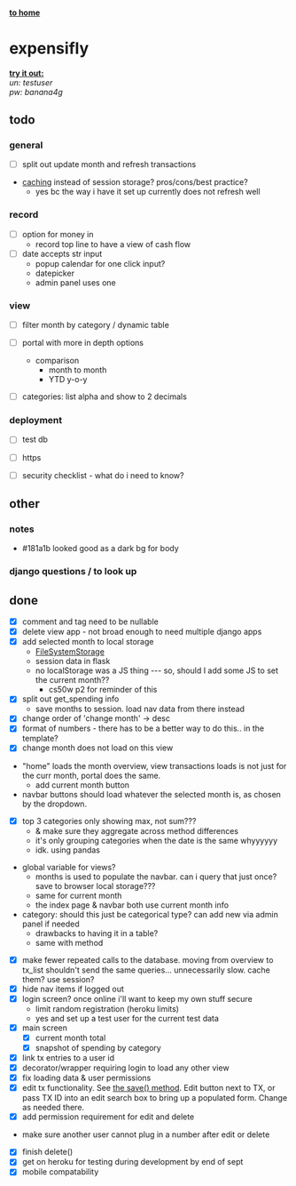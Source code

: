 #### [to home](https://jackforgash.com/)

# expensifly

[**try it out:**](https://expensifly.herokuapp.com)  
*un: testuser*  
*pw: banana4g*  

## todo
### general
- [ ] split out update month and refresh transactions
- [caching](https://docs.djangoproject.com/en/3.0/topics/cache/) instead of session storage? pros/cons/best practice?
  - yes bc the way i have it set up currently does not refresh well


### record
- [ ] option for money in
  - record top line to have a view of cash flow
- [ ] date accepts str input
  - popup calendar for one click input?
  - datepicker
  - admin panel uses one


### view
- [ ] filter month by category / dynamic table
- [ ] portal with more in depth options
  - comparison
    - month to month
    - YTD y-o-y
- [ ] categories: list alpha and show to 2 decimals


### deployment
- [ ] test db
- [ ] https
- [ ] security checklist - what do i need to know?




## other
### notes
- #181a1b looked good as a dark bg for body


### django questions / to look up


## done

- [x] comment and tag need to be nullable
- [x] delete view app - not broad enough to need multiple django apps
- [x] add selected month to local storage
	- [FileSystemStorage](https://docs.djangoproject.com/en/3.1/ref/files/storage/)
	- session data in flask
	- no localStorage was a JS thing --- so, should I add some JS to set the current month??
		- cs50w p2 for reminder of this
- [x] split out get_spending info
  - save months to session. load nav data from there instead
- [x] change order of 'change month' -> desc
- [x] format of numbers - there has to be a better way to do this.. in the template?
- [x] change month does not load on this view
- "home" loads the month overview, view transactions loads is not just for the curr month, portal does the same.
  - add current month button
- navbar buttons should load whatever the selected month is, as chosen by the dropdown.
- [x] top 3 categories only showing max, not sum???
  - & make sure they aggregate across method differences
  - it's only grouping categories when the date is the same whyyyyyy
  - idk. using pandas
- global variable for views?
  - months is used to populate the navbar. can i query that just once? save to browser local storage???
  - same for current month
  - the index page & navbar both use current month info
- category: should this just be categorical type? can add new via admin panel if needed
  - drawbacks to having it in a table?
  - same with method
- [x] make fewer repeated calls to the database. moving from overview to tx_list shouldn't send the same queries... unnecessarily slow. cache them? use session?
- [x] hide nav items if logged out
- [x] login screen? once online i'll want to keep my own stuff secure
  - limit random registration (heroku limits)
  - yes and set up a test user for the current test data
- [x] main screen
  - [x] current month total
  - [x] snapshot of spending by category
- [x] link tx entries to a user id
- [x] decorator/wrapper requiring login to load any other view
- [x] fix loading data & user permissions
- [x] edit tx functionality. See [the save() method](https://docs.djangoproject.com/en/3.0/topics/forms/modelforms/#the-save-method). Edit button next to TX, or pass TX ID into an edit search box to bring up a populated form. Change as needed there.
- [x] add permission requirement for edit and delete
- make sure another user cannot plug in a number after edit or delete
- [x] finish delete()
- [x] get on heroku for testing during development by end of sept
- [x] mobile compatability
